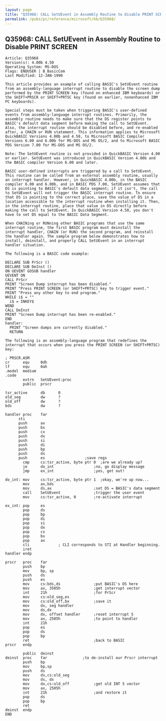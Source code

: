 ```yaml
---
layout: page
title: "Q35968: CALL SetUEvent in Assembly Routine to Disable PRINT SCREEN"
permalink: /pubs/pc/reference/microsoft/kb/Q35968/
---
```


## Q35968: CALL SetUEvent in Assembly Routine to Disable PRINT SCREEN

	Article: Q35968
	Version(s): 4.00b 4.50
	Operating System: MS-DOS
	Flags: ENDUSER | B_BasicCom
	Last Modified: 12-JAN-1990
	
	This article provides an example of calling BASIC's SetUEvent routine
	from an assembly-language interrupt routine to disable the screen dump
	performed by the PRINT SCREEN key (found on enhanced IBM keyboards) or
	the SHIFT+PRSCR or SHIFT+PRTSC key (found on earlier, nonenhanced IBM
	PC keyboards).
	
	Special steps must be taken when triggering BASIC's user-defined
	events from assembly-language interrupt routines. Primarily, the
	assembly routine needs to make sure that the DS register points to
	BASIC's default data segment before making the call to SetUEvent.
	Also, the interrupt routine should be disabled before, and re-enabled
	after, a CHAIN or RUN statement. This information applies to Microsoft
	QuickBASIC Versions 4.00b and 4.50, to Microsoft BASIC Compiler
	Versions 6.00 and 6.00b for MS-DOS and MS OS/2, and to Microsoft BASIC
	PDS Version 7.00 for MS-DOS and MS OS/2.
	
	Note: The SetUEvent routine is not provided in QuickBASIC Version 4.00
	or earlier. SetUEvent was introduced in QuickBASIC Version 4.00b and
	the BASIC compiler Version 6.00 and later.
	
	BASIC user-defined interrupts are triggered by a call to SetUEvent.
	This routine can be called from an external assembly routine, usually
	an interrupt handler. However, in QuickBASIC 4.00b, in the BASIC
	compiler 6.00 and 6.00b, and in BASIC PDS 7.00, SetUEvent assumes that
	DS is pointing to BASIC's default data segment; if it isn't, the call
	to SetUEvent will not trigger the BASIC interrupt routine. To ensure
	that DS is pointing to the correct place, save the value of DS in a
	location accessible to the interrupt routine when installing it. Then,
	in the interrupt routine, place that value in DS directly before
	making the call to SetUEvent. In QuickBASIC Version 4.50, you don't
	have to set DS equal to the BASIC Data Segment.
	
	When CHAINing or RUNning other BASIC programs that use the same
	interrupt routine, the first BASIC program must deinstall the
	interrupt handler, CHAIN (or RUN) the second program, and reinstall
	the handler again. The sample program below demonstrates how to
	install, deinstall, and properly CALL SetUEvent in an interrupt
	handler situation.
	
	The following is a BASIC code example:
	
	DECLARE SUB PrScr ()
	DECLARE SUB DeInst ()
	ON UEVENT GOSUB handler
	UEVENT ON
	CALL PrScr
	PRINT "Screen Dump interrupt has been disabled."
	PRINT "Press PRINT SCREEN (or SHIFT+PRTSC) key to trigger event."
	PRINT "Press any other key to end program."
	WHILE i$ = ""
	  i$ = INKEY$
	WEND
	CALL DeInst
	PRINT "Screen Dump interrupt has been re-enabled."
	END
	handler:
	  PRINT "Screen dumps are currently disabled."
	  RETURN
	
	The following is an assembly-language program that redefines the
	interrupt that occurs when you press the PRINT SCREEN (or SHIFT+PRTSC)
	key:
	
	; PRSCR.ASM
	cr      equ     0dh
	lf      equ     0ah
	.model  medium
	.code
	        extrn   SetUEvent:proc
	        public  prscr
	
	tsr_active      db      0
	old_seg         dw      ?
	old_off         dw      ?
	bds             dw      ?
	
	handler proc    far
	      sti
	      push      ax
	      push      bx
	      push      cx
	      push      dx
	      push      si
	      push      di
	      push      bp
	      push      ds
	      push      es                  ;save regs
	        cmp     cs:tsr_active, byte ptr 0  ;are we already up?
	        je      do_int                  ;no, go display message
	        jmp     ex_int                  ;yes, get out!
	
	do_int: mov     cs:tsr_active, byte ptr 1  ;okay, we're up now...
	        mov     ax,bds
	        mov     ds,ax                   ;set DS = BASIC's data segment
	        call    SetUEvent               ;trigger the user event
	        mov     cs:tsr_active, 0        ;re-activate interrupt
	
	ex_int: pop     es
	        pop     ds
	        pop     bp
	        pop     di
	        pop     si
	        pop     dx
	        pop     cx
	        pop     bx
	        pop     ax
	        cli             ; CLI corresponds to STI at Handler beginning.
	        iret
	handler endp
	
	prscr   proc    far
	        push    bp
	        mov     bp, sp
	        push    ds
	        push    es
	        mov     cs:bds,ds               ;put BASIC's DS here
	        mov     ax, 3505h               ;get interrupt vector
	        int     21h                     ;for PrScr
	        mov     cs:old_seg,es
	        mov     cs:old_off,bx           ;save it
	        mov     dx, seg handler
	        mov     ds,dx
	        mov     dx, offset handler      ;reset interrupt 5
	        mov     ax, 2505h               ;to point to handler
	        int     21h
	        pop     es
	        pop     ds
	        pop     bp
	        ret                             ;back to BASIC
	prscr   endp
	
	        public  deinst
	deinst  proc    far                ;to de-install our Prscr interrupt
	        push    bp
	        mov     bp,sp
	        push    ds
	        mov     dx,cs:old_seg
	        mov     ds, dx
	        mov     dx,cs:old_off           ;get old INT 5 vector
	        mov     ax, 2505h
	        int     21h                     ;and restore it
	        pop     ds
	        pop     bp
	        ret
	deinst  endp
	END
